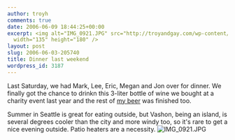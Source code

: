 ```yaml
---
author: troyh
comments: true
date: 2006-06-09 18:44:25+00:00
excerpt: <img alt="IMG_0921.JPG" src="http://troyandgay.com/wp-content/uploads/2006/06/IMG_0921-thumbnail.jpg"
  width="135" height="180" />
layout: post
slug: 2006-06-03-205740
title: Dinner last weekend
wordpress_id: 3187
---
```


Last Saturday, we had Mark, Lee, Eric, Megan and Jon over for dinner. We finally got the chance to drinkn this 3-liter bottle of wine we bought at a charity event last year and the rest of [my beer](http://troyandgay.com/?p=3172) was finished too.

Summer in Seattle is great for eating outside, but Vashon, being an island, is several degrees cooler than the city and more windy too, so it's rare to get a nice evening outside. Patio heaters are a necessity.
![IMG_0921.JPG](http://troyandgay.com/wp-content/uploads/2006/06/IMG_0921.JPG)
